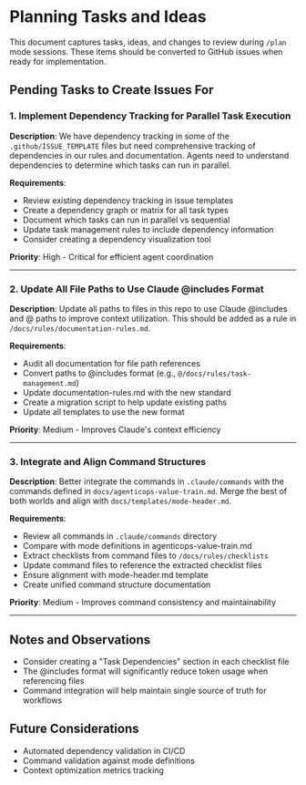 # Planning Tasks and Ideas

This document captures tasks, ideas, and changes to review during `/plan` mode sessions. These items should be converted to GitHub issues when ready for implementation.

## Pending Tasks to Create Issues For

### 1. Implement Dependency Tracking for Parallel Task Execution
**Description**: We have dependency tracking in some of the `.github/ISSUE_TEMPLATE` files but need comprehensive tracking of dependencies in our rules and documentation. Agents need to understand dependencies to determine which tasks can run in parallel.

**Requirements**:
- Review existing dependency tracking in issue templates
- Create a dependency graph or matrix for all task types
- Document which tasks can run in parallel vs sequential
- Update task management rules to include dependency information
- Consider creating a dependency visualization tool

**Priority**: High - Critical for efficient agent coordination

---

### 2. Update All File Paths to Use Claude @includes Format
**Description**: Update all paths to files in this repo to use Claude @includes and @ paths to improve context utilization. This should be added as a rule in `/docs/rules/documentation-rules.md`.

**Requirements**:
- Audit all documentation for file path references
- Convert paths to @includes format (e.g., `@/docs/rules/task-management.md`)
- Update documentation-rules.md with the new standard
- Create a migration script to help update existing paths
- Update all templates to use the new format

**Priority**: Medium - Improves Claude's context efficiency

---

### 3. Integrate and Align Command Structures
**Description**: Better integrate the commands in `.claude/commands` with the commands defined in `docs/agenticops-value-train.md`. Merge the best of both worlds and align with `docs/templates/mode-header.md`.

**Requirements**:
- Review all commands in `.claude/commands` directory
- Compare with mode definitions in agenticops-value-train.md
- Extract checklists from command files to `/docs/rules/checklists`
- Update command files to reference the extracted checklist files
- Ensure alignment with mode-header.md template
- Create unified command structure documentation

**Priority**: Medium - Improves command consistency and maintainability

---

## Notes and Observations

- Consider creating a "Task Dependencies" section in each checklist file
- The @includes format will significantly reduce token usage when referencing files
- Command integration will help maintain single source of truth for workflows

## Future Considerations

- Automated dependency validation in CI/CD
- Command validation against mode definitions
- Context optimization metrics tracking